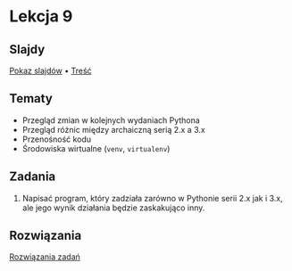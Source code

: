 # Lekcja 9

## Slajdy

[Pokaz slajdów](Slajdy.html) • [Treść](Slajdy.md)

## Tematy

- Przegląd zmian w kolejnych wydaniach Pythona
- Przegląd różnic między archaiczną serią 2.x a 3.x
- Przenośność kodu
- Środowiska wirtualne (`venv`, `virtualenv`)

## Zadania

1. Napisać program, który zadziała zarówno w Pythonie serii 2.x jak i 3.x,
ale jego wynik działania będzie zaskakująco inny.


## Rozwiązania

[Rozwiązania zadań](Rozwiazania.md)